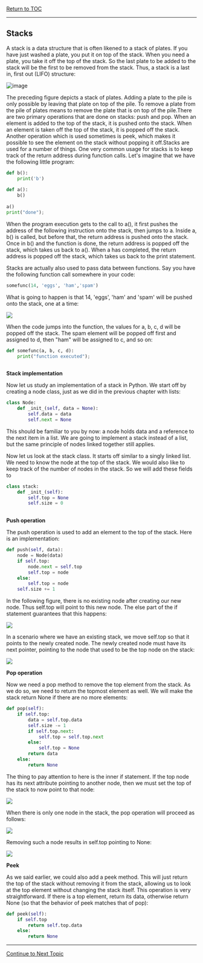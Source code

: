 <a href="https://github.com/CyberTrainingUSAF/06-Intro-to-Algorithms/blob/master/00-Table-of-Contents.md"> Return to TOC </a>

---

## Stacks
A stack is a data structure that is often likened to a stack of plates. 
If you have just washed a plate, you put it on top of the stack. When you need a plate, 
you take it off the top of the stack. 
So the last plate to be added to the stack will be the first to be removed from the stack. 
Thus, a stack is a last in, first out (LIFO) structure:

![image](https://user-images.githubusercontent.com/19671036/60811535-19e15280-a155-11e9-8e9a-2687644e3152.png)

The preceding figure depicts a stack of plates. Adding a plate to the pile is only possible by leaving that plate on top of the pile. To remove a plate from the pile of plates means to remove the plate that is on top of the pile.There are two primary operations that are done on stacks: push and pop. When an element is added to the top of the stack, it is pushed onto the stack. When an element is taken off the top of the stack, it is popped off the stack. Another operation which is used sometimes is peek, which makes it possible to see the element on the stack without popping it off.Stacks are used for a number of things. One very common usage for stacks is to keep track of the return address during function calls. Let's imagine that we have the following little program:

```python
def b():
    print('b')
    
def a():
    b()
    
a()
print("done");

```

When the program execution gets to the call to a(), it first pushes the address of the following instruction onto the stack, then jumps to a. Inside a, b() is called, but before that, the return address is pushed onto the stack. Once in b() and the function is done, the return address is popped off the stack, which takes us back to a(). When a has completed, the return address is popped off the stack, which takes us back to the print statement.

Stacks are actually also used to pass data between functions. Say you have the following function call somewhere in your code:

```python
somefunc(14, 'eggs', 'ham','spam')

```

What is going to happen is that 14, 'eggs', 'ham' and 'spam' will be pushed onto the stack, one at a time:

![](/Assets/Node0.png)

When the code jumps into the function, the values for a, b, c, d will be popped off the stack. The spam element will be popped off first and assigned to d, then "ham" will be assigned to c, and so on:

```python
def somefunc(a, b, c, d):
    print("function executed");
    
```

**Stack implementation**

Now let us study an implementation of a stack in Python. We start off by creating a node class, just as we did in the previous chapter with lists:

```python
class Node:
    def _init_(self, data = None):
        self.data = data
        self.next = None
```

This should be familiar to you by now: a node holds data and a reference to the next item in a list. We are going to implement a stack instead of a list, but the same principle of nodes linked together still applies.

Now let us look at the stack class. It starts off similar to a singly linked list. We need to know the node at the top of the stack. We would also like to keep track of the number of nodes in the stack. So we will add these fields to

```python
class stack:
    def _init_(self):
        self.top = None
        self.size = 0
        
```

**Push operation**

The push operation is used to add an element to the top of the stack. Here is an implementation:

```python
def push(self, data):
    node = Node(data)
    if self.top:
        node.next = self.top
        self.top = node
    else:
        self.top = node
    self.size += 1
```

In the following figure, there is no existing node after creating our new node. Thus self.top will point to this new node. The else part of the if statement guarantees that this happens:

![](/Assets/Node.png)

In a scenario where we have an existing stack, we move self.top so that it points to the newly created node. The newly created node must have its next pointer, pointing to the node that used to be the top node on the stack:

![](/Assets/Node2.png)


**Pop operation**

Now we need a pop method to remove the top element from the stack. As we do so, we need to return the topmost element as well. We will make the stack return None if there are no more elements:

```python
def pop(self):
    if self.top:
        data = self.top.data
        self.size -= 1
        if self.top.next:
            self.top = self.top.next
        else:
            self.top = None
        return data
    else:
        return None
```

The thing to pay attention to here is the inner if statement. If the top node has its next attribute pointing to another node, then we must set the top of the stack to now point to that node:

![](/Assets/Node3.png)

When there is only one node in the stack, the pop operation will proceed as follows:

![](/Assets/Node4.png)

Removing such a node results in self.top pointing to None:

![](/Assets/Node5.png)

**Peek**

As we said earlier, we could also add a peek method. This will just return the top of the stack without removing it from the stack, allowing us to look at the top element without changing the stack itself. This operation is very straightforward. If there is a top element, return its data, otherwise return None (so that the behavior of peek matches that of pop):

```python
def peek(self):
    if self.top
        return self.top.data
    else:
        return None
```

---

<a href="https://github.com/CyberTrainingUSAF/06-Intro-to-Algorithms/blob/master/15_Stack%20Implementation_Lesson.md" > Continue to Next Topic </a>
